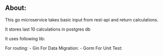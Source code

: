 ## About:

This go microservice takes basic input from rest-api and return calculations.

It stores last 10 calculations in postgres db

It uses following lib:

For routing:
    - Gin
For Data Migration:
    - Gorm
For Unit Test:
